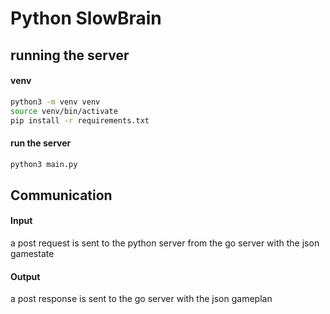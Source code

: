 # Python SlowBrain

## running the server 


#### venv

```bash
python3 -m venv venv
source venv/bin/activate
pip install -r requirements.txt
```

#### run the server

```bash
python3 main.py
```

## Communication 

#### Input 

a post request is sent to the python server from the go server with the json gamestate


#### Output

a post response is sent to the go server with the json gameplan


